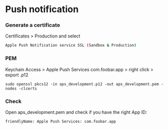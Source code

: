 # Push notification

### Generate a certificate
Certificates > Production and select
```sh
Apple Push Notification service SSL (Sandbox & Production)
```

### PEM

Keychain Access > Apple Push Services com.foobar.app > right click > export .p12
```
sudo openssl pkcs12 -in aps_development.p12 -out aps_development.pem -nodes -clcerts
```

### Check

Open aps_development.pem and check if you have the right App ID:
```
friendlyName: Apple Push Services: com.foobar.app
```

